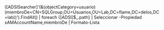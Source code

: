 ([ADSISearcher]'(&(objectCategory=usuario)(miembroDe=CN=SQLGroup,OU=Usuarios,OU=Lab,DC=flame,DC=delos,DC=lab))').FindAll() | foreach {[ADSI]$_.path} | Seleccionar -Propiedad sAMAccountName,miembroDe | Formato-Lista
